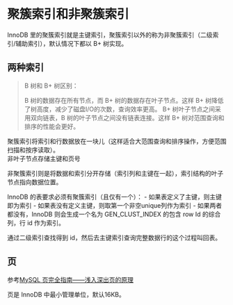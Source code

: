 # 聚簇索引和非聚簇索引

InnoDB 里的聚簇索引就是主键索引，聚簇索引以外的称为非聚簇索引（二级索引/辅助索引），默认情况下都以 B+ 树实现。

## 两种索引

> B 树和 B+ 树区别：
>
> B 树的数据存在所有节点，而 B+ 树的数据存在叶子节点。这样 B+ 树降低了树高度，减少了磁盘I/O的次数，查询效率更高。
> B+ 树叶子节点之间采用双向链表，B 树的叶子节点之间没有链表连接。这样 B+ 树对范围查询和排序的性能会更好。

聚簇索引将索引和行数据放在一块儿（这样适合大范围查询和排序操作，方便范围扫描和按序读取）。  
非叶子节点存储主键和页号

非聚簇索引则是将数据和索引分开存储（索引列和主键在一起），索引结构的叶子节点指向数据位置。

InnoDB 的表要求必须有聚簇索引（且仅有一个）：
    - 如果表定义了主键，则主键即为索引
    - 如果表没有定义主键，则取第一个非空unique列作为索引
    - 如果两者都没有，InnoDB 则会生成一个名为 GEN_CLUST_INDEX 的包含 row Id 的综合列，行 id 作为索引。

通过二级索引查找得到 id，然后去主键索引查询完整数据行的这个过程叫回表。

## 页

参考[MySQL 页完全指南——浅入深出页的原理](https://zhuanlan.zhihu.com/p/382375842)

页是 InnoDB 中最小管理单位，默认16KB。
